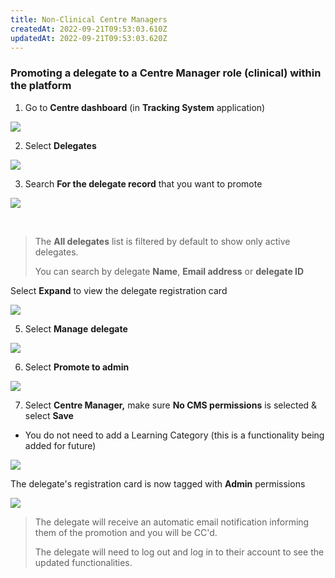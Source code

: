 ```yaml
---
title: Non-Clinical Centre Managers
createdAt: 2022-09-21T09:53:03.610Z
updatedAt: 2022-09-21T09:53:03.620Z
---
```

### Promoting a delegate to a Centre Manager role (clinical) within the platform

1. Go to **Centre dashboard** (in **Tracking System** application)

![](/img/cm_app_1.png)

2. Select **Delegates**​

![](/img/registering-delegates-1.png)

3. Search **For the delegate record** that you want to promote

![](/img/cm-ca_delegate-filters.png)

​

> The **All delegates** list is filtered by default to show only active delegates.  ​
>
> You can search by delegate ​**Name**, **Email address** or **delegate ID**

Select **Expand** to view the delegate registration card

![](/img/cm-ca_expand-delegate-registration-card.png)

5. ​Select **Manage** **delegate**​

![](/img/cm-ca_delegate-registration-card_without-admin-permissions_manage-delegate-button.png)

6. Select **Promote to admin​**

![](/img/cm-ca_delegate-registration-card_manage_promote-to-admin.png)

7. Select **Centre Manager​,** ​make sure **No CMS permissions** is selected & select **Save**

* You do not need to add a Learning Category (this is a functionality being added for future)​

![](/img/noncm_promote-delegates-to-cm-role.png)

​The delegate's registration card is now tagged with **Admin** permissions ​

![](/img/cm-ca_delegate-registration-card_with-admin-permissions_tag.png)

> ​The delegate will receive an automatic email notification informing them of the promotion and you will be CC'd.
>
> The delegate will need to log out and log in to their account to see the updated functionalities​.